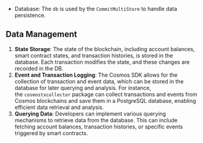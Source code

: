 -   Database: The `db` is used by the `CommitMultiStore` to handle data persistence.
  
   
Data Management
---------------

1.  **State Storage**: The state of the blockchain, including account balances, smart contract states, and transaction histories, is stored in the database. Each transaction modifies the state, and these changes are recorded in the DB.
2.  **Event and Transaction Logging**: The Cosmos SDK allows for the collection of transaction and event data, which can be stored in the database for later querying and analysis. For instance, the `cosmostxcollector` package can collect transactions and events from Cosmos blockchains and save them in a PostgreSQL database, enabling efficient data retrieval and analysis.
3.  **Querying Data**: Developers can implement various querying mechanisms to retrieve data from the database. This can include fetching account balances, transaction histories, or specific events triggered by smart contracts.
